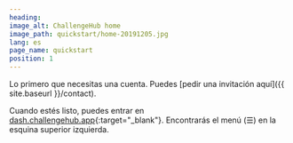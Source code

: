```yaml
---
heading:
image_alt: ChallengeHub home
image_path: quickstart/home-20191205.jpg
lang: es
page_name: quickstart
position: 1
---
```


Lo primero que necesitas una cuenta. Puedes [pedir una invitación aquí]({{ site.baseurl }}/contact).

Cuando estés listo, puedes entrar en [dash.challengehub.app](https://dash.challengehub.app){:target="_blank"}. Encontrarás el menú (&#x2630;) en la esquina superior izquierda.
